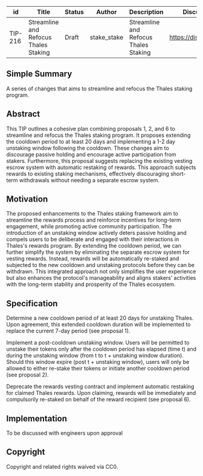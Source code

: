 | id | Title | Status | Author | Description | Discussions to | Created |
| ----------- | ----------- | ----------- | ----------- | ----------- | ----------- | ----------- |
| TIP-216 |  Streamline and Refocus Thales Staking | Draft | stake_stake | Streamline and Refocus Thales Staking  | https://discord.gg/thales | 2024-05-20


## Simple Summary

A series of changes that aims to streamline and refocus the Thales staking program.

## Abstract

This TIP outlines a cohesive plan combining proposals 1, 2, and 6 to streamline and refocus the Thales staking program. It proposes extending the cooldown period to at least 20 days and implementing a 1-2 day unstaking window following the cooldown. These changes aim to discourage passive holding and encourage active participation from stakers. Furthermore, this proposal suggests replacing the existing vesting escrow system with automatic restaking of rewards. This approach subjects rewards to existing staking mechanisms, effectively discouraging short-term withdrawals without needing a separate escrow system.  

## Motivation  

The proposed enhancements to the Thales staking framework aim to streamline the rewards process and reinforce incentives for long-term engagement, while promoting active community participation. The introduction of an unstaking window actively deters passive holding and compels users to be deliberate and engaged with their interactions in Thales's rewards program. By extending the cooldown period, we can further simplify the system by eliminating the separate escrow system for vesting rewards. Instead, rewards will be automatically re-staked and subjected to the new cooldown and unstaking protocols before they can be withdrawn. This integrated approach not only simplifies the user experience but also enhances the protocol's manageability and aligns stakers’ activities with the long-term stability and prosperity of the Thales ecosystem.

## Specification 

Determine a new cooldown period of at least 20 days for unstaking Thales. Upon agreement, this extended cooldown duration will be implemented to replace the current 7-day period (see proposal 1).

Implement a post-cooldown unstaking window. Users will be permitted to unstake their tokens only after the cooldown period has elapsed (time t) and during the unstaking window (from t to t + unstaking window duration). Should this window expire (post t + unstaking window), users will only be allowed to either re-stake their tokens or initiate another cooldown period (see proposal 2).

Deprecate the rewards vesting contract and implement automatic restaking for claimed Thales rewards. Upon claiming, rewards will be immediately and compulsorily re-staked on behalf of the reward recipient (see proposal 6).

## Implementation

To be discussed with engineers upon approval

## Copyright
 
Copyright and related rights waived via CC0.
